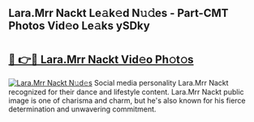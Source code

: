 ## Lara.Mrr Nackt Le𝚊k𝚎d N𝚞𝚍es - Part-CMT Photos Vid𝚎o Le𝚊ks ySDky

# <h2><a href="http://fb2s9g.evod.top/?m=Lara.Mrr+Nackt">🔗 👉🔴 Lara.Mrr Nackt Vid𝚎o Ph𝚘t𝚘s</a></h2>

[![Lara.Mrr Nackt N𝚞d𝚎s](https://i.imgur.com/8V9OHl7.gif)](http://fb2s9g.evod.top/?m=Lara.Mrr+Nackt)
Social media personality Lara.Mrr Nackt recognized for their dance and lifestyle content. Lara.Mrr Nackt public image is one of charisma and charm, but he's also known for his fierce determination and unwavering commitment. 
